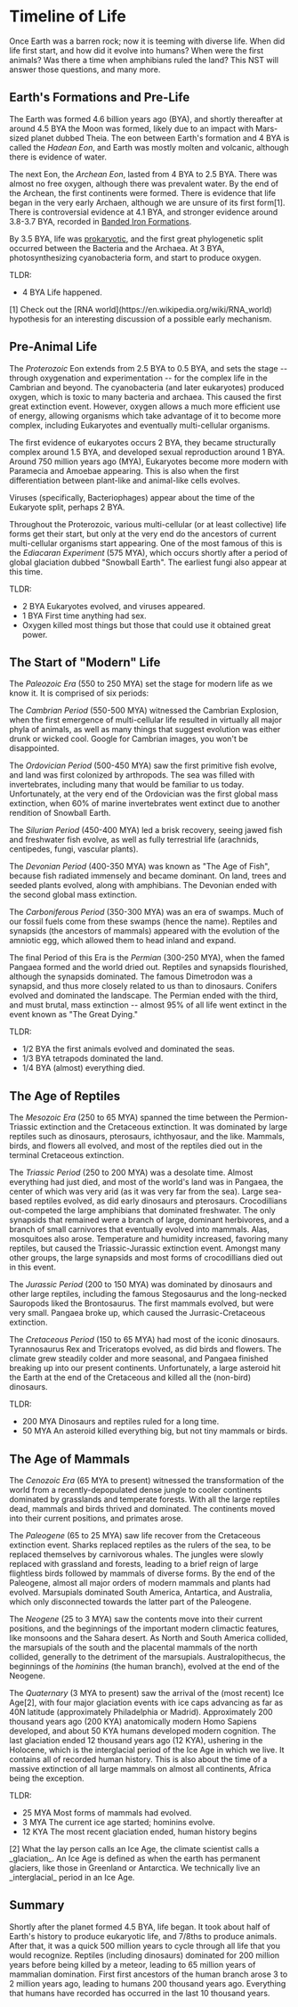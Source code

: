 Timeline of Life
================
Once Earth was a barren rock; now it is teeming with diverse life.  When did
life first start, and how did it evolve into humans?  When were the first
animals?  Was there a time when amphibians ruled the land?  This NST will
answer those questions, and many more.

Earth's Formations and Pre-Life
-------------------------------

The Earth was formed 4.6 billion years ago (BYA), and shortly thereafter at
around 4.5 BYA the Moon was formed, likely due to an impact with Mars-sized
planet dubbed Theia.  The eon between Earth's formation and 4 BYA is called the
_Hadean Eon_, and Earth was mostly molten and volcanic, although there is
evidence of water.

The next Eon, the _Archean Eon_, lasted from 4 BYA to 2.5 BYA.  There was almost
no free oxygen, although there was prevalent water.  By the end of the Archean,
the first continents were formed.  There is evidence that life began in the very
early Archaen, although we are unsure of its first form[1].  There
is controversial evidence at 4.1 BYA, and stronger evidence around 3.8-3.7 BYA,
recorded in
[Banded Iron Formations](https://en.wikipedia.org/wiki/Banded_iron_formation).

By 3.5 BYA, life was [prokaryotic](https://en.wikipedia.org/wiki/Prokaryote),
and the first great phylogenetic split occurred between the Bacteria and the
Archaea.  At 3 BYA, photosynthesizing cyanobacteria form, and start to produce
oxygen.

TLDR:
- 4 BYA Life happened.

<footnote>
[1] Check out the [RNA world](https://en.wikipedia.org/wiki/RNA_world)
hypothesis for an interesting discussion of a possible early mechanism.
</footnote>


Pre-Animal Life
---------------

The _Proterozoic_ Eon extends from 2.5 BYA to 0.5 BYA, and sets the stage --
through oxygenation and experimentation -- for the complex life in the Cambrian
and beyond.  The cyanobacteria (and later eukaryotes) produced oxygen, which is
toxic to many bacteria and archaea.  This caused the first great extinction
event.  However, oxygen allows a much more efficient use of energy, allowing
organisms which take advantage of it to become more complex, including
Eukaryotes and eventually multi-cellular organisms.

The first evidence of eukaryotes occurs 2 BYA, they became structurally
complex around 1.5 BYA, and developed sexual reproduction around 1 BYA.
Around 750 million years ago (MYA), Eukaryotes become more modern with
Paramecia and Amoebae appearing.  This is also when the first differentiation
between plant-like and animal-like cells evolves.

Viruses (specifically, Bacteriophages) appear about the time of the Eukaryote
split, perhaps 2 BYA.

Throughout the Proterozoic, various multi-cellular (or at least collective)
life forms get their start, but only at the very end do the ancestors of
current multi-cellular organisms start appearing.  One of the most famous of
this is the _Ediacaran Experiment_ (575 MYA), which occurs shortly after a
period of global glaciation dubbed "Snowball Earth".  The earliest fungi also
appear at this time.

TLDR:
- 2 BYA Eukaryotes evolved, and viruses appeared.
- 1 BYA First time anything had sex.
- Oxygen killed most things but those that could use it obtained great power.

The Start of "Modern" Life
--------------------------
The _Paleozoic Era_ (550 to 250 MYA) set the stage for modern life as we know it.
It is comprised of six periods:

The _Cambrian Period_ (550-500 MYA) witnessed the Cambrian Explosion, when the
first emergence of multi-cellular life resulted in virtually all major phyla of
animals, as well as many things that suggest evolution was either drunk or
wicked cool.  Google for Cambrian images, you won't be disappointed.

The _Ordovician Period_ (500-450 MYA) saw the first primitive fish evolve, and
land was first colonized by arthropods.  The sea was filled with invertebrates,
including many that would be familiar to us today.  Unfortunately, at the very
end of the Ordovician was the first global mass extinction, when 60% of marine
invertebrates went extinct due to another rendition of Snowball Earth.

The _Silurian Period_ (450-400 MYA) led a brisk recovery, seeing jawed fish and
freshwater fish evolve, as well as fully terrestrial life (arachnids,
centipedes, fungi, vascular plants).

The _Devonian Period_ (400-350 MYA) was known as "The Age of Fish", because fish
radiated immensely and became dominant.  On land, trees and seeded plants
evolved, along with amphibians.  The Devonian ended with the second global mass
extinction.

The _Carboniferous Period_ (350-300 MYA) was an era of swamps.  Much of our
fossil fuels come from these swamps (hence the name).  Reptiles and synapsids
(the ancestors of mammals) appeared with the evolution of the amniotic egg,
which allowed them to head inland and expand.

The final Period of this Era is the _Permian_ (300-250 MYA), when the famed
Pangaea formed and the world dried out.  Reptiles and synapsids flourished,
although the synapsids dominated.  The famous Dimetrodon was a synapsid, and
thus more closely related to us than to dinosaurs.  Conifers evolved and
dominated the landscape.  The Permian ended with the third, and must brutal,
mass extinction -- almost 95% of all life went extinct in the event known as
"The Great Dying."

TLDR:
- 1/2 BYA the first animals evolved and dominated the seas.
- 1/3 BYA tetrapods dominated the land.
- 1/4 BYA (almost) everything died.

The Age of Reptiles
-------------------
The _Mesozoic Era_ (250 to 65 MYA) spanned the time between the Permion-Triassic
extinction and the Cretaceous extinction.  It was dominated by large reptiles
such as dinosaurs, pterosaurs, ichthyosaur, and the like.  Mammals, birds, and
flowers all evolved, and most of the reptiles died out in the terminal
Cretaceous extinction.

The _Triassic Period_ (250 to 200 MYA) was a desolate time.  Almost everything
had just died, and most of the world's land was in Pangaea, the center of which
was very arid (as it was very far from the sea).  Large sea-based reptiles
evolved, as did early dinosaurs and pterosaurs.  Crocodillians out-competed the
large amphibians that dominated freshwater.  The only synapsids that remained
were a branch of large, dominant herbivores, and a branch of small carnivores
that eventually evolved into mammals.  Alas, mosquitoes also arose.  Temperature and
humidity increased, favoring many reptiles, but caused the Triassic-Jurassic
extinction event.  Amongst many other groups, the large synapsids and most
forms of crocodillians died out in this event.

The _Jurassic Period_ (200 to 150 MYA) was dominated by dinosaurs and other large
reptiles, including the famous Stegosaurus and the long-necked Sauropods liked
the Brontosaurus. The first mammals evolved, but were very small.  Pangaea
broke up, which caused the Jurrasic-Cretaceous extinction.

The _Cretaceous Period_ (150 to 65 MYA) had most of the iconic dinosaurs.  Tyrannosaurus Rex
and Triceratops evolved, as did birds and flowers.  The climate grew steadily
colder and more seasonal, and Pangaea finished breaking up into our present
continents.  Unfortunately, a large asteroid hit the Earth at the end of the
Cretaceous and killed all the (non-bird) dinosaurs.

TLDR:
- 200 MYA Dinosaurs and reptiles ruled for a long time.
- 50 MYA An asteroid killed everything big, but not tiny mammals or birds.


The Age of Mammals
------------------
The _Cenozoic Era_ (65 MYA to present) witnessed the transformation of the world
from a recently-depopulated dense jungle to cooler continents dominated by
grasslands and temperate forests.  With all the large reptiles dead, mammals
and birds thrived and dominated.  The continents moved into their current
positions, and primates arose.

The _Paleogene_ (65 to 25 MYA) saw life recover from the Cretaceous extinction
event.  Sharks replaced reptiles as the rulers of the sea, to be replaced
themselves by carnivorous whales.  The jungles were slowly replaced with
grassland and forests, leading to a brief reign of large flightless birds
followed by mammals of diverse forms.  By the end of the Paleogene, almost all
major orders of modern mammals and plants had evolved. Marsupials dominated
South America, Antartica, and Australia, which only disconnected towards the
latter part of the Paleogene.

The _Neogene_ (25 to 3 MYA) saw the contents move into their current positions,
and the beginnings of the important modern climactic features, like monsoons
and the Sahara desert.  As North and South America collided, the marsupials
of the south and the placental mammals of the north collided, generally to
the detriment of the marsupials.  Australopithecus, the beginnings of the
_hominins_ (the human branch), evolved at the end of the Neogene.

The _Quaternary_ (3 MYA to present) saw the arrival of the (most recent) Ice Age[2],
with four major glaciation events with ice caps advancing as far as 40N
latitude (approximately Philadelphia or Madrid).  Approximately 200 thousand
years ago (200 KYA) anatomically modern Homo Sapiens developed, and about
50 KYA humans developed modern cognition.  The last glaciation ended 12
thousand years ago (12 KYA), ushering in the Holocene, which is the
interglacial period of the Ice Age in which we live.  It contains all of
recorded human history.  This is also about the time of a massive extinction of
all large mammals on almost all continents, Africa being the exception.

TLDR:
- 25 MYA Most forms of mammals had evolved.
- 3 MYA The current ice age started; hominins evolve.
- 12 KYA The most recent glaciation ended, human history begins

<footnote>
[2] What the lay person calls an Ice Age, the climate scientist calls a
_glaciation_.  An Ice Age is defined as when the earth has permanent glaciers,
like those in Greenland or Antarctica.  We technically live an _interglacial_ period in an Ice Age.
</footnote>


Summary
-------
Shortly after the planet formed 4.5 BYA, life began.  It took about half of Earth's
history to produce eukaryotic life, and 7/8ths to produce animals.  After
that, it was a quick 500 million years to cycle through all life that
you would recognize.  Reptiles (including dinosaurs) dominated for 200
million years before being killed by a meteor, leading to 65 million years
of mammalian domination.  First first ancestors of the human branch arose
3 to 2 million years ago, leading to humans 200 thousand years ago.  Everything
that humans have recorded has occurred in the last 10 thousand years.   
